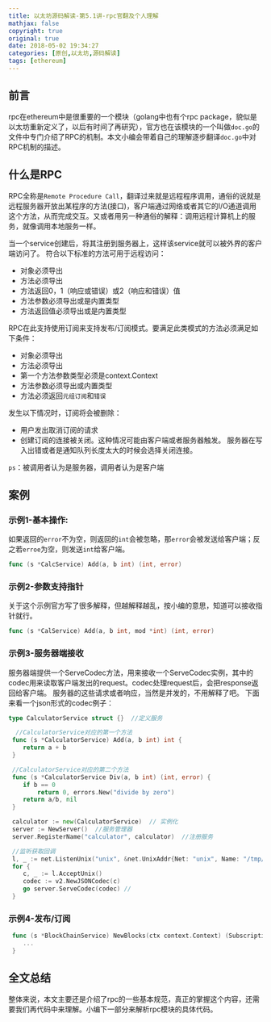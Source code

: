 ```yaml
---
title: 以太坊源码解读-第5.1讲-rpc官翻及个人理解
mathjax: false
copyright: true
original: true
date: 2018-05-02 19:34:27
categories: [原创,以太坊,源码解读]
tags: [ethereum]
---
```

## 前言
rpc在ethereum中是很重要的一个模块（golang中也有个rpc package，貌似是以太坊重新定义了，以后有时间了再研究），官方也在该模块的一个叫做`doc.go`的文件中专门介绍了RPC的机制。本文小编会带着自己的理解逐步翻译`doc.go`中对RPC机制的描述。
<!--more-->
## 什么是RPC
RPC全称是`Remote Procedure Call`，翻译过来就是远程程序调用，通俗的说就是远程服务器开放出某程序的方法(接口)，客户端通过网络或者其它的I/O通道调用这个方法，从而完成交互。又或者用另一种通俗的解释：调用远程计算机上的服务，就像调用本地服务一样。

当一个service创建后，将其注册到服务器上，这样该service就可以被外界的客户端访问了。
符合以下标准的方法可用于远程访问：
* 对象必须导出
* 方法必须导出
* 方法返回0，1（响应或错误）或2（响应和错误）值
* 方法参数必须导出或是内置类型
* 方法返回值必须导出或是内置类型

RPC在此支持使用订阅来支持发布/订阅模式。要满足此类模式的方法必须满足如下条件：
* 对象必须导出
* 方法必须导出
* 第一个方法参数类型必须是context.Context
* 方法参数必须导出或内置类型
* 方法必须返回`元组订阅`和`错误`

发生以下情况时，订阅将会被删除：
* 用户发出取消订阅的请求
* 创建订阅的连接被关闭。这种情况可能由客户端或者服务器触发。 服务器在写入出错或者是通知队列长度太大的时候会选择关闭连接。

`ps`：被调用者认为是服务器，调用者认为是客户端

## 案例

### 示例1-基本操作:
如果返回的`error`不为空，则返回的`int`会被忽略，那`error`会被发送给客户端；反之若`erroe`为空，则发送`int`给客户端。
```go
func (s *CalcService) Add(a, b int) (int, error)
```

### 示例2-参数支持指针
关于这个示例官方写了很多解释，但越解释越乱，按小编的意思，知道可以接收指针就行。
```go
func (s *CalService) Add(a, b int, mod *int) (int, error)
```

### 示例3-服务器端接收
服务器端提供一个ServeCodec方法，用来接收一个ServeCodec实例，其中的codec用来读取客户端发出的request。codec处理request后，会把response返回给客户端。
服务器的这些请求或者响应，当然是并发的，不用解释了吧。
下面来看一个json形式的codec例子：
```go
type CalculatorService struct {}  //定义服务

  //CalculatorService对应的第一个方法 
 func (s *CalculatorService) Add(a, b int) int {
	return a + b
 }

 //CalculatorService对应的第二个方法
 func (s *CalculatorService Div(a, b int) (int, error) {
	if b == 0 
		return 0, errors.New("divide by zero")
	return a/b, nil
 }

 calculator := new(CalculatorService)  // 实例化
 server := NewServer()  //服务管理器
 server.RegisterName("calculator", calculator)  //注册服务

 //监听获取回调
 l, _ := net.ListenUnix("unix", &net.UnixAddr{Net: "unix", Name: "/tmp/calculator.sock"})
 for {
	c, _ := l.AcceptUnix()
	codec := v2.NewJSONCodec(c)
	go server.ServeCodec(codec) //
 }
```

### 示例4-发布/订阅
```go
 func (s *BlockChainService) NewBlocks(ctx context.Context) (Subscription, error) {
 	...
 }
```

## 全文总结
整体来说，本文主要还是介绍了rpc的一些基本规范，真正的掌握这个内容，还需要我们再代码中来理解。小编下一部分来解析rpc模块的具体代码。